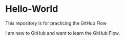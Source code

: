 # Hello-World
This repository is for practicing the GitHub Flow

I am new to GitHub and want to learn the GitHub Flow.
